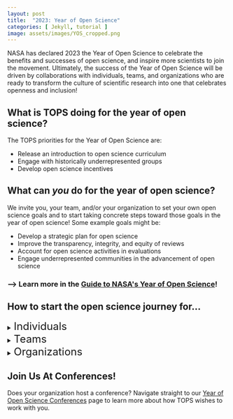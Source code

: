 ```yaml
---
layout: post
title:  "2023: Year of Open Science"
categories: [ Jekyll, tutorial ]
image: assets/images/YOS_cropped.png
---
```

NASA has declared 2023 the Year of Open Science to celebrate the benefits and successes of open science, and inspire more scientists to join the movement. Ultimately, the success of the Year of Open Science will be driven by collaborations with individuals, teams, and organizations who are ready to transform the culture of scientific research into one that celebrates openness and inclusion!

## What is TOPS doing for the year of open science?

The TOPS priorities for the Year of Open Science are:
- Release an introduction to open science curriculum
- Engage with historically underrepresented groups
- Develop open science incentives

## What can *you* do for the year of open science?

We invite you, your team, and/or your organization to set your own open science goals and to start taking concrete steps toward those goals in the year of open science! Some example goals might be:
- Develop a strategic plan for open science
- Improve the transparency, integrity, and equity of reviews
- Account for open science activities in evaluations
- Engage underrepresented communities in the advancement of open science

### --> Learn more in the [Guide to NASA's Year of Open Science](https://nasa.github.io/Transform-to-Open-Science/Year_of_Open_Science_Guide/readme.html)!

## How to start the open science journey for...

<details> <summary><span style="font-size:x-large;">Individuals</span></summary>

Are you just beginning your open science journey? Perhaps you have only just begun to post your code or data online, share your pre-prints, or share your null hypothesis as part of your grant application? Or perhaps you are exploring science communication on a personal blog. All of these behaviors exemplify open science and we would like for you to join us in the Year of Open Science! <br><br>

If you are excited to learn and encourage others to learn about open science as part of the Year of Open Science, then we invite you to check out the <a href = "https://nasa.github.io/Transform-to-Open-Science/Open_Science_Cookbook/Your_Open_Science_Journey.html">Guide for Your Open Science Journey</a>!
</details>

<details> <summary><span style="font-size:x-large;">Teams</span></summary>
Is your team interested in adopting open science principles and practices, but unsure of how to begin? The Year of Open Science team activities could help you reflect together on how to equip the people at your organization with practical knowledge in open science, as well as introduce them to a wider community of open science practitioners.  <br><br>

Learn how to get your team involved with the <a href = "https://nasa.github.io/Transform-to-Open-Science/Open_Science_Cookbook/Your_Teams_Open_Science_Journey.html">Guide for Your Team's Open Science Journey</a>!
</details>

<details> <summary><span style="font-size:x-large;">Organizations</span></summary>

Is your organization is ready to devote people, funds, and other resources to adopting open science throughout the organization. If your leaders are committed to becoming known as an open science organization, and excited to facilitate open science research through its policy and actions, then we invite you to explore the <a href = "https://nasa.github.io/Transform-to-Open-Science/Open_Science_Cookbook/Your_Organizations_Open_Science_Journey.html">Guide for Your Organization's Open Science Journey</a>!
</details>

## Join Us At Conferences! 
Does your organization host a conference? Navigate straight to our [Year of Open Science Conferences](https://github.com/nasa/Transform-to-Open-Science/blob/main/docs/Area1_Engagement/Outreach/tops_conferences.md) page to learn more about how TOPS wishes to work with you.
